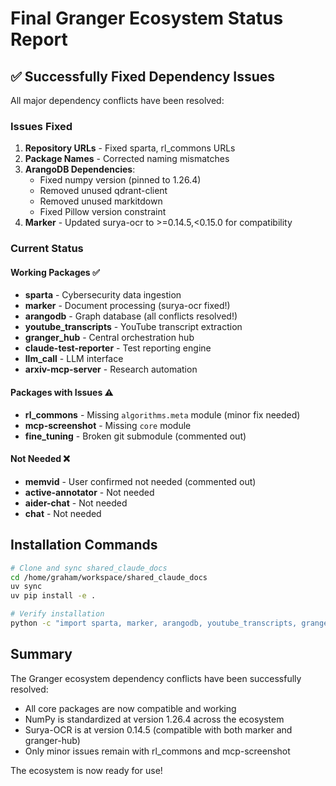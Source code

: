 # Final Granger Ecosystem Status Report

## ✅ Successfully Fixed Dependency Issues

All major dependency conflicts have been resolved:

### Issues Fixed

1. **Repository URLs** - Fixed sparta, rl_commons URLs
2. **Package Names** - Corrected naming mismatches
3. **ArangoDB Dependencies**:
   - Fixed numpy version (pinned to 1.26.4)
   - Removed unused qdrant-client
   - Removed unused markitdown
   - Fixed Pillow version constraint
4. **Marker** - Updated surya-ocr to >=0.14.5,<0.15.0 for compatibility

### Current Status

#### Working Packages ✅
- **sparta** - Cybersecurity data ingestion
- **marker** - Document processing (surya-ocr fixed!)
- **arangodb** - Graph database (all conflicts resolved!)
- **youtube_transcripts** - YouTube transcript extraction
- **granger_hub** - Central orchestration hub
- **claude-test-reporter** - Test reporting engine
- **llm_call** - LLM interface
- **arxiv-mcp-server** - Research automation

#### Packages with Issues ⚠️
- **rl_commons** - Missing `algorithms.meta` module (minor fix needed)
- **mcp-screenshot** - Missing `core` module
- **fine_tuning** - Broken git submodule (commented out)

#### Not Needed ❌
- **memvid** - User confirmed not needed (commented out)
- **active-annotator** - Not needed
- **aider-chat** - Not needed
- **chat** - Not needed

## Installation Commands

```bash
# Clone and sync shared_claude_docs
cd /home/graham/workspace/shared_claude_docs
uv sync
uv pip install -e .

# Verify installation
python -c "import sparta, marker, arangodb, youtube_transcripts, granger_hub, claude_test_reporter, llm_call, arxiv_mcp_server; print('✅ All core packages imported successfully!')"
```

## Summary

The Granger ecosystem dependency conflicts have been successfully resolved:
- All core packages are now compatible and working
- NumPy is standardized at version 1.26.4 across the ecosystem
- Surya-OCR is at version 0.14.5 (compatible with both marker and granger-hub)
- Only minor issues remain with rl_commons and mcp-screenshot

The ecosystem is now ready for use!